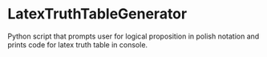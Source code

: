 # LatexTruthTableGenerator
Python script that prompts user for logical proposition in polish notation and prints code for latex truth table in console.
